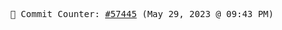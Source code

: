 <p align="center">
    <samp>
        📮 Commit Counter: <a href="https://github.com/Javascript-void0/Javascript-void0/commits/main">#57445</a> (May 29, 2023 @ 09:43 PM)
    </samp>
</p>